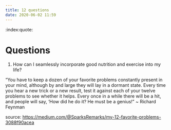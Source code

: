 ```yaml
---
title: 12 questions
date: 2020-06-02 11:59
---
```


:index:quote:

# Questions

1. How can I seamlessly incorporate good nutrition and exercise into my life?

“You have to keep a dozen of your favorite problems constantly present in your mind, although by and large they will lay in a dormant state. Every time you hear a new trick or a new result, test it against each of your twelve problems to see whether it helps. Every once in a while there will be a hit, and people will say, ‘How did he do it? He must be a genius!” ~ Richard Feynman

source: https://medium.com/@SparksRemarks/my-12-favorite-problems-3088f90acea
